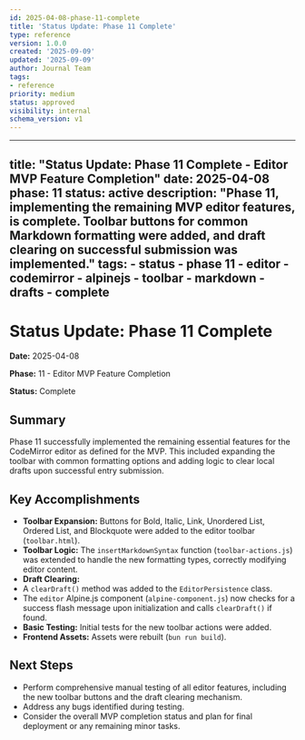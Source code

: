 ```yaml
---
id: 2025-04-08-phase-11-complete
title: 'Status Update: Phase 11 Complete'
type: reference
version: 1.0.0
created: '2025-09-09'
updated: '2025-09-09'
author: Journal Team
tags:
- reference
priority: medium
status: approved
visibility: internal
schema_version: v1
---
```


***

title: "Status Update: Phase 11 Complete - Editor MVP Feature Completion"
date: 2025-04-08
phase: 11
status: active
description: "Phase 11, implementing the remaining MVP editor features, is complete. Toolbar buttons for common Markdown formatting were added, and draft clearing on successful submission was implemented."
tags:
\- status
\- phase 11
\- editor
\- codemirror
\- alpinejs
\- toolbar
\- markdown
\- drafts
\- complete
-----------

# Status Update: Phase 11 Complete

**Date:** 2025-04-08

**Phase:** 11 - Editor MVP Feature Completion

**Status:** Complete

## Summary

Phase 11 successfully implemented the remaining essential features for the CodeMirror editor as defined for the MVP. This included expanding the toolbar with common formatting options and adding logic to clear local drafts upon successful entry submission.

## Key Accomplishments

- **Toolbar Expansion:** Buttons for Bold, Italic, Link, Unordered List, Ordered List, and Blockquote were added to the editor toolbar (`toolbar.html`).
- **Toolbar Logic:** The `insertMarkdownSyntax` function (`toolbar-actions.js`) was extended to handle the new formatting types, correctly modifying editor content.
- **Draft Clearing:**
- A `clearDraft()` method was added to the `EditorPersistence` class.
- The `editor` Alpine.js component (`alpine-component.js`) now checks for a success flash message upon initialization and calls `clearDraft()` if found.
- **Basic Testing:** Initial tests for the new toolbar actions were added.
- **Frontend Assets:** Assets were rebuilt (`bun run build`).

## Next Steps

- Perform comprehensive manual testing of all editor features, including the new toolbar buttons and the draft clearing mechanism.
- Address any bugs identified during testing.
- Consider the overall MVP completion status and plan for final deployment or any remaining minor tasks.
